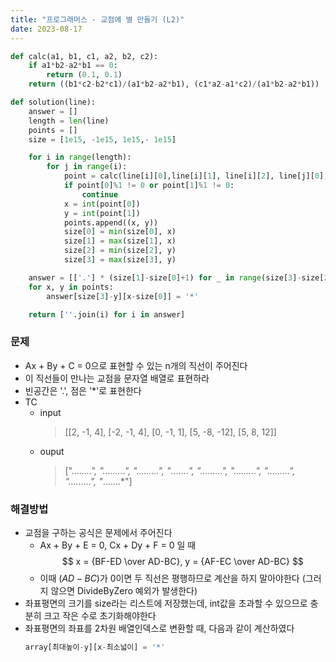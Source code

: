```yaml
---
title: "프로그래머스 - 교점에 별 만들기 (L2)"
date: 2023-08-17
---
```


```python
def calc(a1, b1, c1, a2, b2, c2):
    if a1*b2-a2*b1 == 0:
        return (0.1, 0.1)
    return ((b1*c2-b2*c1)/(a1*b2-a2*b1), (c1*a2-a1*c2)/(a1*b2-a2*b1))

def solution(line):
    answer = []
    length = len(line)
    points = []
    size = [1e15, -1e15, 1e15,- 1e15]

    for i in range(length):
        for j in range(i):
            point = calc(line[i][0],line[i][1], line[i][2], line[j][0], line[j][1], line[j][2])
            if point[0]%1 != 0 or point[1]%1 != 0:
                continue
            x = int(point[0])
            y = int(point[1])
            points.append((x, y))
            size[0] = min(size[0], x)
            size[1] = max(size[1], x)
            size[2] = min(size[2], y)
            size[3] = max(size[3], y)                

    answer = [['.'] * (size[1]-size[0]+1) for _ in range(size[3]-size[2]+1)]
    for x, y in points:
        answer[size[3]-y][x-size[0]] = '*'

    return [''.join(i) for i in answer]
```

### 문제

- Ax + By + C = 0으로 표현할 수 있는 n개의 직선이 주어진다
- 이 직선들이 만나는 교점을 문자열 배열로 표현하라
- 빈공간은 '.', 점은 '*'로 표현한다
- TC
  - input
    > [[2, -1, 4], [-2, -1, 4], [0, -1, 1], [5, -8, -12], [5, 8, 12]]
  - ouput
    > ["....*....", ".........", ".........", "*.......*", ".........", ".........", ".........", ".........", "*.......*"]

### 해결방법

- 교점을 구하는 공식은 문제에서 주어진다
    - Ax + By + E = 0, Cx + Dy + F = 0 일 때
    $$ x = {BF-ED \over AD-BC}, y = {AF-EC \over AD-BC} $$
    - 이때 $(AD-BC)$가 0이면 두 직선은 평행하므로 계산을 하지 말아야한다 (그러지 않으면 DivideByZero 예외가 발생한다)
- 좌표평면의 크기를 size라는 리스트에 저장했는데, int값을 초과할 수 있으므로 충분히 크고 작은 수로 초기화해야한다
- 좌표평면의 좌표를 2차원 배열인덱스로 변환할 때, 다음과 같이 계산하였다
    ```python
    array[최대높이-y][x-최소넓이] = '*'
    ```